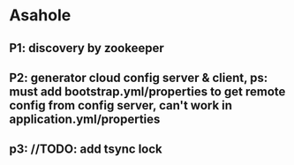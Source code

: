 # Asahole

## P1: discovery by zookeeper
## P2: generator cloud config server & client, ps: must add bootstrap.yml/properties to get remote config from config server, can't work in application.yml/properties
## p3: //TODO: add tsync lock 